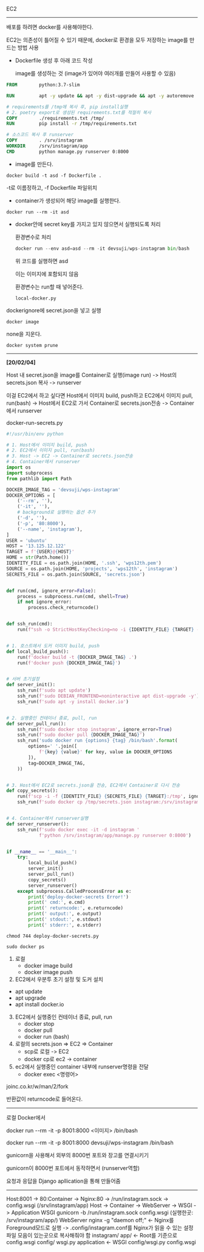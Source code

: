 EC2



---

배포를 하려면 docker를 사용해야한다.

EC2는 의존성이 틀어질 수 있기 때문에, docker로 환경을 모두 저장하는 image를 만드는 방법 사용 



- Dockerfile 생성 후 아래 코드 작성

  image를 생성하는 것 (image가 있어야 여러개를 만들어 사용할 수 있음)

```dockerfile
FROM        python:3.7-slim

RUN         apt -y update && apt -y dist-upgrade && apt -y autoremove

# requirements를 /tmp에 복사 후, pip install실행
# 2. poetry export로 생성된 requirements.txt를 적절히 복사
COPY        ./requirements.txt /tmp/
RUN         pip install -r /tmp/requirements.txt

# 소스코드 복사 후 runserver
COPY        . /srv/instagram
WORKDIR     /srv/instagram/app
CMD         python manage.py runserver 0:8000
```



- image를 만든다.

```
docker build -t asd -f Dockerfile .
```

-t로 이름정하고, -f Dockerfile 파일위치



- container가 생성되어 해당 image를 실행한다.

```
docker run --rm -it asd
```



- docker안에 secret key를 가지고 있지 않으면서 실행되도록 처리

  환경변수로 처리

  ```python
  docker run --env asd=asd --rm -it devsuji/wps-instagram bin/bash
  ```

  위 코드를 실행하면 asd

  이는 이미지에 포함되지 않음

  환경변수는 run할 때 넣어준다.

  `local-docker.py`

  

 dockerignore에 secret.json을 넣고 실행



```
docker image
```



none을 지운다.

```
docker system prune
```



---

**[20/02/04]**

Host 내 secret.json을 image를 Container로 실행(image run) -> Host의 secrets.json 복사 -> runserver



이걸 EC2에서 하고 싶다면 Host에서 이미지 build, push하고 EC2에서 이미지 pull, run(bash) -> Host에서 EC2로 가서 Container로 secrets.json전송 -> Container에서 runserver



docker-run-secrets.py

```python
#!/usr/bin/env python

# 1. Host에서 이미지 build, push
# 2. EC2에서 이미지 pull, run(bash)
# 3. Host -> EC2 -> Container로 secrets.json전송
# 4. Container에서 runserver
import os
import subprocess
from pathlib import Path

DOCKER_IMAGE_TAG = 'devsuji/wps-instagram'
DOCKER_OPTIONS = [
    ('--rm', ''),
    ('-it', ''),
    # background로 실행하는 옵션 추가
    ('-d', ''),
    ('-p', '80:8000'),
    ('--name', 'instagram'),
]
USER = 'ubuntu'
HOST = '13.125.12.122'
TARGET = f'{USER}@{HOST}'
HOME = str(Path.home())
IDENTITY_FILE = os.path.join(HOME, '.ssh', 'wps12th.pem')
SOURCE = os.path.join(HOME, 'projects', 'wps12th', 'instagram')
SECRETS_FILE = os.path.join(SOURCE, 'secrets.json')


def run(cmd, ignore_error=False):
    process = subprocess.run(cmd, shell=True)
    if not ignore_error:
        process.check_returncode()


def ssh_run(cmd):
    run(f"ssh -o StrictHostKeyChecking=no -i {IDENTITY_FILE} {TARGET} -C {cmd}", ignore_error=ignore_error)


# 1. 호스트에서 도커 이미지 build, push
def local_build_push():
    run(f'docker build -t {DOCKER_IMAGE_TAG} .')
    run(f'docker push {DOCKER_IMAGE_TAG}')


# 서버 초기설정
def server_init():
    ssh_run(f'sudo apt update')
    ssh_run(f'sudo DEBIAN_FRONTEND=noninteractive apt dist-upgrade -y')
    ssh_run(f'sudo apt -y install docker.io')


# 2. 실행중인 컨테이너 종료, pull, run
def server_pull_run():
    ssh_run(f'sudo docker stop instagram', ignore_error=True)
    ssh_run(f'sudo docker pull {DOCKER_IMAGE_TAG}')
    ssh_run('sudo docker run {options} {tag} /bin/bash'.format(
        options=' '.join([
            f'{key} {value}' for key, value in DOCKER_OPTIONS
        ]),
        tag=DOCKER_IMAGE_TAG,
    ))


# 3. Host에서 EC2로 secrets.json을 전송, EC2에서 Container로 다시 전송
def copy_secrets():
    run(f'scp -i -f {IDENTITY_FILE} {SECRETS_FILE} {TARGET}:/tmp', ignore_error=True)
    ssh_run(f'sudo docker cp /tmp/secrets.json instagram:/srv/instagram')


# 4. Container에서 runserver실행
def server_runserver():
    ssh_run(f'sudo docker exec -it -d instagram '
            f'python /srv/instagram/app/manage.py runserver 0:8000')


if __name__ == '__main__':
    try:
        local_build_push()
        server_init()
        server_pull_run()
        copy_secrets()
        server_runserver()
    except subprocess.CalledProcessError as e:
        print('deploy-docker-secrets Error!')
        print(' cmd:', e.cmd)
        print(' returncode:', e.returncode)
        print(' output:', e.output)
        print(' stdout:', e.stdout)
        print(' stderr:', e.stderr)
```



```
chmod 744 deploy-docker-secrets.py
```

```
sudo docker ps
```



1. 로컬
   - docker image build
   - docker image push
2.  EC2에서 우분투 초기 설정 및 도커 설치
   - apt update
   - apt upgrade
   - apt install docker.io
3. EC2에서 실행중인 컨테이너 종료, pull, run
   - docker stop
   - docker pull
   - docker run (bash)
4. 로컬의 secrets.json => EC2 => Container
   - scp로 로컬 -> EC2
   - docker cp로 ec2 -> container
5. ec2에서 실행중인 container 내부에 runserver명령을 전달
   - docker exec <Container name> <명령어>



joinc.co.kr/w/man/2/fork

반환값이 returncode로 들어온다.

---



로컬 Docker에서

docker run --rm -it -p 8001:8000 <이미지> /bin/bash

docker run --rm -it -p 8001:8000 devsuji/wps-instagram /bin/bash

gunicorn을 사용해서 외부의 8000번 포트와 장고를 연결시키기

gunicorn이 8000번 포트에서 동작하면서 (runserver역할) 

요청과 응답을 Django apllication을 통해 만들어줌

---

Host:8001 -> 80:Container -> Nginx:80 -> /run/instagram.sock -> config.wsgi (/srv/instagram/app)
Host -> Container -> WebServer -> WSGI -> Application
WSGI
	gunicorn -b /run/instagram.sock config.wsgi  (실행한곳: /srv/instagram/app/)
WebServer
	nginx -g "daemon off;" <- Nginx를 Foreground모드로 실행
		-> .config/instagram.conf를 Nginx가 읽을 수 있는 설정파일 모음이 있는곳으로 복사해줘야 함
instagram/
	app/ <- Root를 기준으로 config.wsgi
		config/
			wsgi.py
				application <- WSGI
config/wsgi.py
config.wsgi